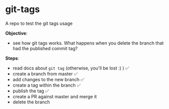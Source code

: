 # git-tags
A repo to test the git tags usage



**Objective**: 
* see how git tags works. What happens when you delete the branch that had the published commit tag?

**Steps**:
* read docs about `git tag` (otherwise, you'll be lost :) ) ✅
* create a branch from master ✅
* add changes to the new branch ✅
* create a tag within the branch ✅
* publish the tag ✅
* create a PR against master and merge it
* delete the branch




